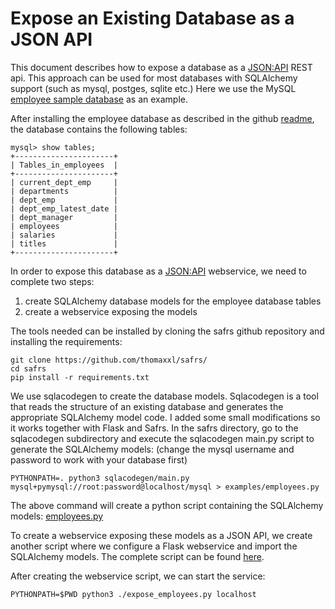 # Expose an Existing Database as a JSON API

This document describes how to expose a database as a [JSON:API](http://jsonapi.org/) REST api. 
This approach can be used for most databases with SQLAlchemy support (such as mysql, postges, sqlite etc.)
Here we use the MySQL [employee sample database](https://github.com/datacharmer/test_db) as an example.

After installing the employee database as described in the github [readme](https://github.com/datacharmer/test_db), the database contains the following tables:
```
mysql> show tables;
+----------------------+
| Tables_in_employees  |
+----------------------+
| current_dept_emp     |
| departments          |
| dept_emp             |
| dept_emp_latest_date |
| dept_manager         |
| employees            |
| salaries             |
| titles               |
+----------------------+
```

In order to expose this database as a [JSON:API](http://jsonapi.org/) webservice, we need to complete two steps: 
1. create SQLAlchemy database models for the employee database tables
2. create a webservice exposing the models

The tools needed can be installed by cloning the safrs github repository and installing the requirements:

```
git clone https://github.com/thomaxxl/safrs/
cd safrs
pip install -r requirements.txt
```

We use sqlacodegen to create the database models. Sqlacodegen is a tool that reads the structure of an existing database and generates the appropriate SQLAlchemy model code.
I added some small modifications so it works together with Flask and Safrs. In the safrs directory, go to the sqlacodegen subdirectory and execute the sqlacodegen main.py script to generate the SQLAlchemy models:
(change the mysql username and password to work with your database first)
```
PYTHONPATH=. python3 sqlacodegen/main.py mysql+pymysql://root:password@localhost/mysql > examples/employees.py
```

The above command will create a python script containing the SQLAlchemy models: [employees.py](https://github.com/thomaxxl/safrs/blob/master/examples/employees.py)

To create a webservice exposing these models as a JSON API, we create another script where we configure a Flask webservice and import the SQLAlchemy models.
The complete script can be found [here](https://github.com/thomaxxl/safrs/blob/master/examples/expose_employees.py).

After creating the webservice script, we can start the service:
```
PYTHONPATH=$PWD python3 ./expose_employees.py localhost
```

